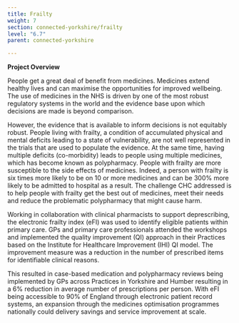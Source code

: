 ```yaml
---
title: Frailty
weight: 7
section: connected-yorkshire/frailty
level: "6.7"
parent: connected-yorkshire

---
```


**Project Overview**

People get a great deal of benefit from medicines. Medicines extend healthy lives and can maximise the opportunities for improved wellbeing. The use of medicines in the NHS is driven by one of the most robust regulatory systems in the world and the evidence base upon which decisions are made is beyond comparison.

However, the evidence that is available to inform decisions is not equitably robust. People living with frailty, a condition of accumulated physical and mental deficits leading to a state of vulnerability, are not well represented in the trials that are used to populate the evidence. At the same time, having multiple deficits (co-morbidity) leads to people using multiple medicines, which has become known as polypharmacy. People with frailty are more susceptible to the side effects of medicines. Indeed, a person with frailty is six times more likely to be on 10 or more medicines and can be 300% more likely to be admitted to hospital as a result. The challenge CHC addressed is to help people with frailty get the best out of medicines, meet their needs and reduce the problematic polypharmacy that might cause harm.

Working in collaboration with clinical pharmacists to support deprescribing, the electronic frailty index (eFI) was used to identify eligible patients within primary care. GPs and primary care professionals attended the workshops and implemented the quality improvement (QI) approach in their Practices based on the Institute for Healthcare Improvement (IHI) QI model. The improvement measure was a reduction in the number of prescribed items for identifiable clinical reasons.

This resulted in case-based medication and polypharmacy reviews being implemented by GPs across Practices in Yorkshire and Humber resulting in a 6% reduction in average number of prescriptions per person. With eFI being accessible to 90% of England through electronic patient record systems, an expansion through the medicines optimisation programmes nationally could delivery savings and service improvement at scale. 
